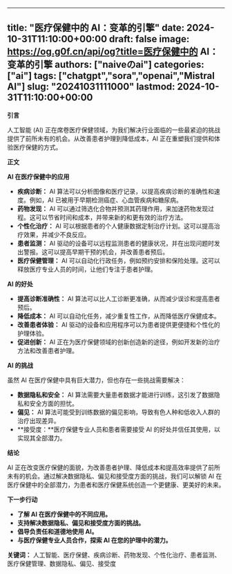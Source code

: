 
---
title: "医疗保健中的 AI：变革的引擎"
date: 2024-10-31T11:10:00+00:00
draft: false
image: https://og.g0f.cn/api/og?title=医疗保健中的 AI：变革的引擎
authors: ["naiveのai"]
categories: ["ai"]
tags: ["chatgpt","sora","openai","Mistral AI"]
slug: "20241031111000"
lastmod: 2024-10-31T11:10:00+00:00
---
**引言**

人工智能 (AI) 正在席卷医疗保健领域，为我们解决行业面临的一些最紧迫的挑战提供了前所未有的机会。从改善患者护理到降低成本，AI 正在重塑我们提供和体验医疗保健的方式。

**正文**

**AI 在医疗保健中的应用**

* **疾病诊断：** AI 算法可以分析图像和医疗记录，以提高疾病诊断的准确性和速度。例如，AI 已被用于早期检测癌症、心血管疾病和糖尿病。
* **药物发现：** AI 可以通过筛选化合物并预测其药理作用，来加速药物发现过程。这可以节省时间和成本，并带来新的和更有效的治疗方法。
* **个性化治疗：** AI 可以根据患者的个人健康数据定制治疗计划。这可以提高治疗效果，并减少不良反应。
* **患者监测：** AI 驱动的设备可以远程监测患者的健康状况，并在出现问题时发出警报。这可以提高早期干预的机会，并改善患者预后。
* **医疗保健管理：** AI 可以自动化行政任务，例如预约安排和保险处理。这可以释放医疗专业人员的时间，让他们专注于患者护理。

**AI 的好处**

* **提高诊断准确性：** AI 算法可以比人工诊断更准确，从而减少误诊和提高患者预后。
* **降低成本：** AI 可以自动化任务，减少重复性工作，从而降低医疗保健成本。
* **改善患者体验：** AI 驱动的设备和应用程序可以为患者提供更便捷和个性化的护理体验。
* **促进创新：** AI 正在为医疗保健领域的创新创造新的途径，例如开发新的治疗方法和改善患者护理。

**AI 的挑战**

虽然 AI 在医疗保健中具有巨大潜力，但也存在一些挑战需要解决：

* **数据隐私和安全：** AI 算法需要大量患者数据才能进行训练，这引发了数据隐私和安全方面的担忧。
* **偏见：** AI 算法可能受到训练数据的偏见影响，导致有色人种和低收入人群的治疗出现差异。
* **接受度：**医疗保健专业人员和患者需要接受 AI 的好处并信任其使用，以实现其全部潜力。

**结论**

AI 正在改变医疗保健的面貌，为改善患者护理、降低成本和提高效率提供了前所未有的机会。通过解决数据隐私、偏见和接受度方面的挑战，我们可以解锁 AI 在医疗保健中的全部潜力，为患者和医疗保健系统创造一个更健康、更美好的未来。

**下一步行动**

* **了解 AI 在医疗保健中的不同应用。**
* **支持解决数据隐私、偏见和接受度方面的挑战。**
* **倡导负责任和道德地使用 AI。**
* **与医疗保健专业人员合作，探索 AI 在您的护理中的潜力。**

**关键词：** 人工智能、医疗保健、疾病诊断、药物发现、个性化治疗、患者监测、医疗保健管理、数据隐私、偏见、接受度